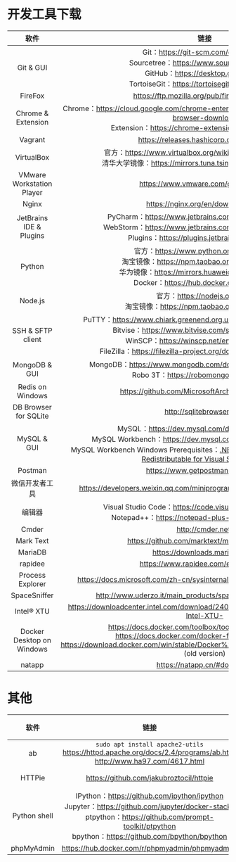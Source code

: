 # 开发工具下载

|软件|链接|
|:--:|:--:|
|Git & GUI|Git：https://git-scm.com/downloads/<br>Sourcetree：https://www.sourcetreeapp.com<br>GitHub：https://desktop.github.com<br>TortoiseGit：https://tortoisegit.org/download/|
|FireFox|https://ftp.mozilla.org/pub/firefox/releases/|
|Chrome & Extension|Chrome：https://cloud.google.com/chrome-enterprise/browser/download/#chrome-browser-download<br>Extension：https://chrome-extension-downloader.com/|
|Vagrant|https://releases.hashicorp.com/vagrant/|
|VirtualBox|官方：https://www.virtualbox.org/wiki/Download_Old_Builds/<br>清华大学镜像：https://mirrors.tuna.tsinghua.edu.cn/virtualbox/|
|VMware Workstation Player|https://www.vmware.com/go/tryplayer/|
|Nginx|https://nginx.org/en/download.html|
|JetBrains IDE & Plugins|PyCharm：https://www.jetbrains.com/pycharm/download/<br>WebStorm：https://www.jetbrains.com/webstorm/download/<br>Plugins：https://plugins.jetbrains.com/search/|
|Python|官方：https://www.python.org/downloads/<br>淘宝镜像：https://npm.taobao.org/mirrors/python/<br>华为镜像：https://mirrors.huaweicloud.com/python/<br>Docker：https://hub.docker.com/_/python/|
|Node.js|官方：https://nodejs.org/dist/<br>淘宝镜像：https://npm.taobao.org/mirrors/node/|
|SSH & SFTP client|PuTTY：https://www.chiark.greenend.org.uk/~sgtatham/putty/latest.html<br>Bitvise：https://www.bitvise.com/ssh-client-download<br>WinSCP：https://winscp.net/eng/download.php<br>FileZilla：https://filezilla-project.org/download.php?type=client<br>|
|MongoDB & GUI|MongoDB：https://www.mongodb.com/download-center/community<br>Robo 3T：https://robomongo.org/download|
|Redis on Windows|https://github.com/MicrosoftArchive/redis/releases|
|DB Browser for SQLite|http://sqlitebrowser.org/|
|MySQL & GUI|MySQL：https://dev.mysql.com/downloads/installer/<br>MySQL Workbench：https://dev.mysql.com/downloads/workbench/<br>MySQL Workbench Windows Prerequisites：[.NET Framework 4.5.2](https://www.microsoft.com/zh-CN/download/details.aspx?id=42637) & [Visual C++ Redistributable for Visual Studio 2015](https://www.microsoft.com/zh-CN/download/details.aspx?id=48145)|
|Postman|https://www.getpostman.com/apps|
|微信开发者工具|https://developers.weixin.qq.com/miniprogram/dev/devtools/download.html|
|编辑器|Visual Studio Code：https://code.visualstudio.com/download<br>Notepad++：https://notepad-plus-plus.org/downloads/|
|Cmder|http://cmder.net/|
|Mark Text|https://github.com/marktext/marktext/releases|
|MariaDB|https://downloads.mariadb.org/|
|rapidee|https://www.rapidee.com/en/download|
|Process Explorer|https://docs.microsoft.com/zh-cn/sysinternals/downloads/process-explorer|
|SpaceSniffer|http://www.uderzo.it/main_products/space_sniffer/download.html|
|Intel® XTU|https://downloadcenter.intel.com/download/24075/Intel-Extreme-Tuning-Utility-Intel-XTU-|
|Docker Desktop on Windows|https://docs.docker.com/toolbox/toolbox_install_windows/<br>https://docs.docker.com/docker-for-windows/install/<br>https://download.docker.com/win/stable/Docker%20for%20Windows%20Installer.exe (old version)|
|natapp|https://natapp.cn/#download|

# 其他
|软件|链接|说明|
|:--:|:--:|:--:|
|ab|`sudo apt install apache2-utils`<br>https://httpd.apache.org/docs/2.4/programs/ab.html<br>http://www.ha97.com/4617.html|压测|
|HTTPie|https://github.com/jakubroztocil/httpie|类 curl|
|Python shell|IPython：https://github.com/ipython/ipython<br>Jupyter：https://github.com/jupyter/docker-stacks<br>ptpython：https://github.com/prompt-toolkit/ptpython<br>bpython：https://github.com/bpython/bpython|-|
|phpMyAdmin|https://hub.docker.com/r/phpmyadmin/phpmyadmin/|-|
